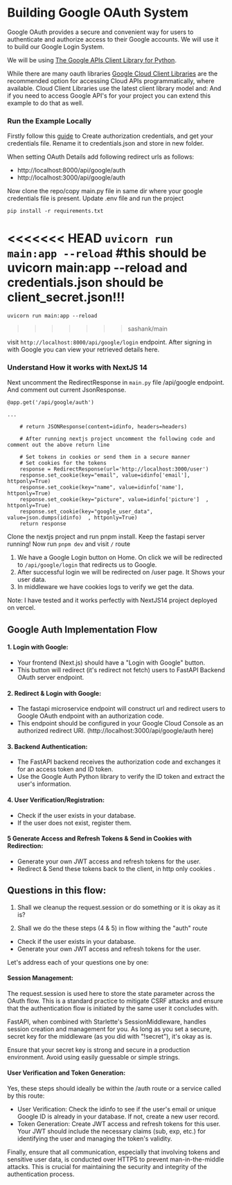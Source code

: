 # Building Google OAuth System

Google OAuth provides a secure and convenient way for users to authenticate and authorize access to their Google accounts. We will use it to build our Google Login System.

We will be using [The Google APIs Client Library for Python](https://developers.google.com/identity/protocols/oauth2/web-server). 

While there are many oauth libraries [Google Cloud Client Libraries](https://cloud.google.com/apis/docs/client-libraries-explained) are the recommended option for accessing Cloud APIs programmatically, where available. Cloud Client Libraries use the latest client library model and: And if you need to access Google API's for your project you can extend this example to do that as well.

### Run the Example Locally

Firstly follow this [guide](https://developers.google.com/identity/protocols/oauth2/web-server#creatingcred) to Create authorization credentials, and get your credentials file. Rename it to credentials.json and store in new folder.

When setting OAuth Details add following redirect urls as follows:
- http://localhost:8000/api/google/auth
- http://localhost:3000/api/google/auth

Now clone the repo/copy main.py file in same dir where your google credentials file is present. Update .env file and run the project

`pip install -r requirements.txt`

<<<<<<< HEAD
`uvicorn run main:app --reload` #this should be uvicorn main:app --reload and credentials.json should be client_secret.json!!!
=======
`uvicorn run main:app --reload`
>>>>>>> sashank/main

visit `http://localhost:8000/api/google/login` endpoint. After signing in with Google you can view your retrieved details here.

### Understand How it works with NextJS 14

Next uncomment the RedirectResponse in `main.py` file /api/google endpoint. And comment out current JsonResponse.

```
@app.get('/api/google/auth')

...

    # return JSONResponse(content=idinfo, headers=headers)

    # After running nextjs project uncomment the following code and comment out the above return line

    # Set tokens in cookies or send them in a secure manner
    # Set cookies for the tokens
    response = RedirectResponse(url='http://localhost:3000/user')
    response.set_cookie(key="email", value=idinfo['email'], httponly=True)
    response.set_cookie(key="name", value=idinfo['name'], httponly=True)
    response.set_cookie(key="picture", value=idinfo['picture']  , httponly=True)
    response.set_cookie(key="google_user_data", value=json.dumps(idinfo)  , httponly=True)
    return response
```

Clone the nextjs project and run pnpm install. Keep the fastapi server running! Now run `pnpm dev` and visit `/` route

1. We have a Google Login button on Home. On click we will be redirected to `/api/google/login` that redirects us to Google.
2. After successful login we will be redirected on /user page. It Shows your user data. 
3. In middleware we have cookies logs to verify we get the data. 

Note: I have tested and it works perfectly with NextJS14 project deployed on vercel.

## Google Auth Implementation Flow

#### 1. Login with Google:

- Your frontend (Next.js) should have a "Login with Google" button.
- This button will redirect (it's redirect not fetch) users to FastAPI Backend OAuth server endpoint.

#### 2. Redirect & Login with Google:

- The fastapi microservice endpoint will construct url and redirect users to Google OAuth endpoint with an authorization code.
- This endpoint should be configured in your Google Cloud Console as an authorized redirect URI. (http://localhost:3000/api/google/auth here)

#### 3. Backend Authentication:

- The FastAPI backend receives the authorization code and exchanges it for an access token and ID token.
- Use the Google Auth Python library to verify the ID token and extract the user's information.

#### 4. User Verification/Registration:

- Check if the user exists in your database.
- If the user does not exist, register them.

#### 5 Generate Access and Refresh Tokens & Send in Cookies with Redirection:

- Generate your own JWT access and refresh tokens for the user.
- Redirect & Send these tokens back to the client, in http only cookies . 

## Questions in this flow:

1. Shall we cleanup the request.session or do something or it is okay as it is?

2. Shall we do the these steps (4 & 5) in flow withing the "auth" route

- Check if the user exists in your database.
- Generate your own JWT access and refresh tokens for the user.

Let's address each of your questions one by one:

#### Session Management:

The request.session is used here to store the state parameter across the OAuth flow. This is a standard practice to mitigate CSRF attacks and ensure that the authentication flow is initiated by the same user it concludes with.

FastAPI, when combined with Starlette's SessionMiddleware, handles session creation and management for you. As long as you set a secure, secret key for the middleware (as you did with "!secret"), it's okay as is.

Ensure that your secret key is strong and secure in a production environment. Avoid using easily guessable or simple strings.

#### User Verification and Token Generation:

Yes, these steps should ideally be within the /auth route or a service called by this route:

- User Verification: Check the idinfo to see if the user's email or unique Google ID is already in your database. If not, create a new user record.
- Token Generation: Create JWT access and refresh tokens for this user. Your JWT should include the necessary claims (sub, exp, etc.) for identifying the user and managing the token's validity.

Finally, ensure that all communication, especially that involving tokens and sensitive user data, is conducted over HTTPS to prevent man-in-the-middle attacks. This is crucial for maintaining the security and integrity of the authentication process.